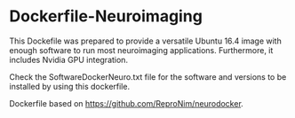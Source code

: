 # Dockerfile-Neuroimaging

This Dockefile was prepared to provide a versatile Ubuntu 16.4 image with enough software to run most neuroimaging applications. Furthermore, it includes Nvidia GPU integration.

Check the SoftwareDockerNeuro.txt file for the software and versions to be installed by using this dockerfile.

Dockerfile based on https://github.com/ReproNim/neurodocker.


